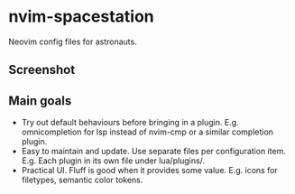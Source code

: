 # nvim-spacestation
Neovim config files for astronauts.

## Screenshot

## Main goals

- Try out default behaviours before bringing in a plugin. E.g. omnicompletion for lsp instead of nvim-cmp or a similar completion plugin.
- Easy to maintain and update. Use separate files per configuration item. E.g. Each plugin in its own file under lua/plugins/.
- Practical UI. Fluff is good when it provides some value. E.g. icons for filetypes, semantic color tokens.
